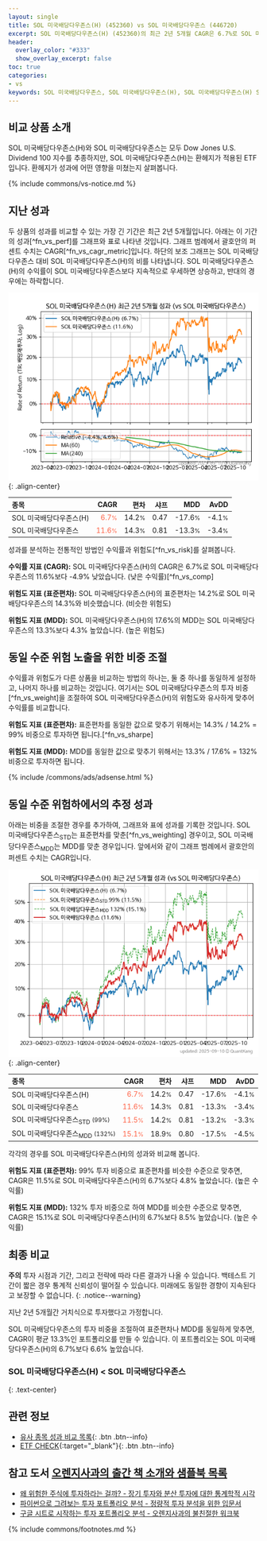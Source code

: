 ```yaml
---
layout: single
title: SOL 미국배당다우존스(H) (452360) vs SOL 미국배당다우존스 (446720)
excerpt: SOL 미국배당다우존스(H) (452360)의 최근 2년 5개월 CAGR은 6.7%로 SOL 미국배당다우존스 (446720)의 11.6%보다 -4.9% 낮았습니다.
header:
  overlay_color: "#333"
  show_overlay_excerpt: false
toc: true
categories:
- vs
keywords: SOL 미국배당다우존스, SOL 미국배당다우존스(H), SOL 미국배당다우존스(H) SOL 미국배당다우존스 비교, 452360, 446720, 452360 452360 비교
---
```


## 비교 상품 소개


SOL 미국배당다우존스(H)와 SOL 미국배당다우존스는 모두 Dow Jones U.S. Dividend 100 지수를 추종하지만, SOL 미국배당다우존스(H)는 환헤지가 적용된 ETF입니다. 환헤지가 성과에 어떤 영향을 미쳤는지 살펴봅니다.



{% include commons/vs-notice.md %}

## 지난 성과

두 상품의 성과를 비교할 수 있는 가장 긴 기간은 최근 2년 5개월입니다. 아래는 이 기간의 성과[^fn_vs_perf]를 그래프와 표로 나타낸 것입니다.
그래프 범례에서 괄호안의 퍼센트 수치는 CAGR[^fn_vs_cagr_metric]입니다.
하단의 보조 그래프는 SOL 미국배당다우존스 대비 SOL 미국배당다우존스(H)의 비를 나타냅니다.
SOL 미국배당다우존스(H)의 수익률이 SOL 미국배당다우존스보다 지속적으로 우세하면 상승하고, 반대의 경우에는 하락합니다.

![SOL 미국배당다우존스(H)](/vs/images/452360-vs-446720_dual.png){: .align-center}

| **종목** | **CAGR** | **편차** | **샤프** | **MDD** | **AvDD** |
| :------------ | ------: | -----------: | -------: | ------: | -------: |
| SOL 미국배당다우존스(H) | <span style="color: tomato">6.7<small>%</small></span> | 14.2<small>%</small> | 0.47 | -17.6<small>%</small> | -4.1<small>%</small> |
| SOL 미국배당다우존스 | <span style="color: tomato">11.6<small>%</small></span> | 14.3<small>%</small> | 0.81 | -13.3<small>%</small> | -3.4<small>%</small> |

<!-- more -->


성과를 분석하는 전통적인 방법인 수익률과 위험도[^fn_vs_risk]를 살펴봅니다.

**수익률 지표 (CAGR):** SOL 미국배당다우존스(H)의 CAGR은 6.7%로 SOL 미국배당다우존스의 11.6%보다 -4.9% 낮았습니다. (낮은 수익률)[^fn_vs_comp]

**위험도 지표 (표준편차):** SOL 미국배당다우존스(H)의 표준편차는 14.2%로 SOL 미국배당다우존스의 14.3%와 비슷했습니다. (비슷한 위험도)

**위험도 지표 (MDD):** SOL 미국배당다우존스(H)의 17.6%의 MDD는 SOL 미국배당다우존스의 13.3%보다 4.3% 높았습니다. (높은 위험도)



## 동일 수준 위험 노출을 위한 비중 조절

수익률과 위험도가 다른 상품을 비교하는 방법의 하나는, 둘 중 하나를 동일하게 설정하고, 나머지 하나를 비교하는 것입니다.
여기서는 SOL 미국배당다우존스의 투자 비중[^fn_vs_weight]을 조절하여 SOL 미국배당다우존스(H)의 위험도와 유사하게 맞추어 수익률를 비교합니다.

**위험도 지표 (표준편차):** 표준편차를 동일한 값으로 맞추기 위해서는 14.3% / 14.2% = 99% 비중으로 투자하면 됩니다.[^fn_vs_sharpe]

**위험도 지표 (MDD):** MDD를 동일한 값으로 맞추기 위해서는 13.3% / 17.6% = 132% 비중으로 투자하면 됩니다.


{% include /commons/ads/adsense.html %}



## 동일 수준 위험하에서의 추정 성과

아래는 비중을 조절한 경우를 추가하여, 그래프와 표에 성과를 기록한 것입니다.
SOL 미국배당다우존스<sub>STD</sub>는 표준편차를 맞춘[^fn_vs_weighting] 경우이고, SOL 미국배당다우존스<sub>MDD</sub>는 MDD를 맞춘 경우입니다.
앞에서와 같이 그래프 범례에서 괄호안의 퍼센트 수치는 CAGR입니다.


![SOL 미국배당다우존스(H)](/vs/images/452360-vs-446720.png){: .align-center}



| **종목** | **CAGR** | **편차** | **샤프** | **MDD** | **AvDD** |
| :------------ | ------: | -----------: | -------: | ------: | -------: |
| SOL 미국배당다우존스(H) | <span style="color: tomato">6.7<small>%</small></span> | 14.2<small>%</small> | 0.47 | -17.6<small>%</small> | -4.1<small>%</small> |
| SOL 미국배당다우존스 | <span style="color: tomato">11.6<small>%</small></span> | 14.3<small>%</small> | 0.81 | -13.3<small>%</small> | -3.4<small>%</small> |
| SOL 미국배당다우존스<sub>STD</sub> <small>(99%)</small> | <span style="color: tomato">11.5<small>%</small></span> | 14.2<small>%</small> | 0.81 | -13.2<small>%</small> | -3.3<small>%</small> |
| SOL 미국배당다우존스<sub>MDD</sub> <small>(132%)</small> | <span style="color: tomato">15.1<small>%</small></span> | 18.9<small>%</small> | 0.80 | -17.5<small>%</small> | -4.5<small>%</small> |



각각의 경우를 SOL 미국배당다우존스(H)의 성과와 비교해 봅니다.

**위험도 지표 (표준편차):** 99% 투자 비중으로 표준편차를 비슷한 수준으로 맞추면, CAGR은 11.5%로 SOL 미국배당다우존스(H)의 6.7%보다 4.8% 높았습니다. (높은 수익률)

**위험도 지표 (MDD):** 132% 투자 비중으로 하여 MDD를 비슷한 수준으로 맞추면, CAGR은 15.1%로 SOL 미국배당다우존스(H)의 6.7%보다 8.5% 높았습니다. (높은 수익률)




## 최종 비교

**주의** 투자 시점과 기간, 그리고 전략에 따라 다른 결과가 나올 수 있습니다. 백테스트 기간이 짧은 경우 통계적 신뢰성이 떨어질 수 있습니다. 미래에도 동일한 경향이 지속된다고 보장할 수 없습니다.
{: .notice--warning}

지난 2년 5개월간 거치식으로 투자했다고 가정합니다.

SOL 미국배당다우존스의 투자 비중을 조절하여 표준편차나 MDD를 동일하게 맞추면, CAGR이 평균 13.3%인 포트폴리오를 만들 수 있습니다.
이 포트폴리오는 SOL 미국배당다우존스(H)의 6.7%보다 6.6% 높았습니다.

### SOL 미국배당다우존스(H) &lt; SOL 미국배당다우존스
{: .text-center}


## 관련 정보

- [유사 종목 성과 비교 목록](/vs/){: .btn .btn--info}
- [ETF CHECK](https://www.etfcheck.co.kr/mobile/etpitem/446720/compare?compCode%5B%5D=452360){:target="_blank"}{: .btn .btn--info}


## 참고 도서 [오렌지사과의 출간 책 소개와 샘플북 목록](https://kongdori.tistory.com/691)

- [왜 위험한 주식에 투자하라는 걸까? - 장기 투자와 분산 투자에 대한 통계학적 시각](https://kongdori.tistory.com/421)
- [파이썬으로 그려보는 투자 포트폴리오 분석  - 정량적 투자 분석을 위한 입문서](https://kongdori.tistory.com/643)
- [구글 시트로 시작하는 투자 포트폴리오 분석 - 오렌지사과의 불친절한 워크북](https://kongdori.tistory.com/449)

{% include commons/footnotes.md %}